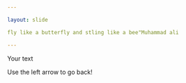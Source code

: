 ```yaml
---

layout: slide

fly like a butterfly and stling like a bee"Muhammad ali

---
```


Your text

Use the left arrow to go back!

